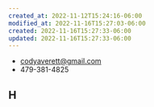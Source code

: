 ```yaml
---
created_at: 2022-11-12T15:24:16-06:00
modified_at: 2022-11-16T15:27:03-06:00
created: 2022-11-16T15:27:33-06:00
updated: 2022-11-16T15:27:33-06:00
---
```


- codyaverett@gmail.com
- 479-381-4825

## H
